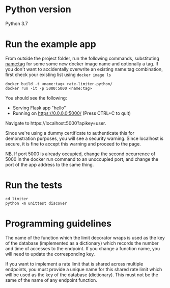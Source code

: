 # Python version

Python 3.7

# Run the example app

From outside the project folder, run the following commands, substituting
<name:tag> for some some new docker image name and optionally a tag.
If you don't want to accidentally overwrite an existing name:tag combination,
first check your existing list using `docker image ls`

```
docker build -t <name:tag> rate-limiter-python/
docker run -it -p 5000:5000 <name:tag>
```

You should see the following:
 * Serving Flask app "hello"
 * Running on https://0.0.0.0:5000/ (Press CTRL+C to quit)

Navigate to https://localhost:5000?apikey=user.

Since we're using a dummy certificate to authenticate this for demonstration
purposes, you will see a security warning. Since localhost is secure, it is
fine to accept this warning and proceed to the page.

NB. If port 5000 is already occupied, change the second occurrence of 5000
in the docker run command to an unoccupied port, and change the port of the
app address to the same thing.

# Run the tests

```
cd limiter
python -m unittest discover
```

# Programming guidelines

The name of the function which the limit decorator wraps is used as the key
of the database (implemented as a dictionary) which records the number and time
of accesses to the endpoint. If you change a function name, you will need to
update the corresponding key.

If you want to implement a rate limit that is shared across multiple endpoints,
you must provide a unique name for this shared rate limit which will be used
as the key of the database (dictionary). This must not be the same of the name
of any endpoint function.
